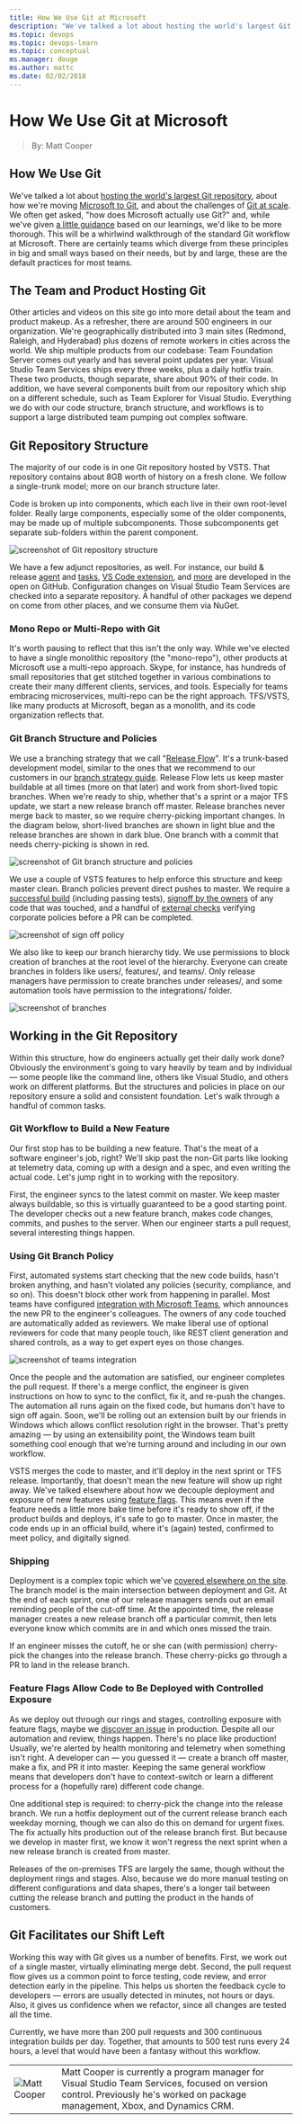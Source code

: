 ```yaml
---
title: How We Use Git at Microsoft
description: "We've talked a lot about hosting the world's largest Git repository, about how we're moving Microsoft to Git, and about the challenges of Git at scale."
ms.topic: devops
ms.topic: devops-learn
ms.topic: conceptual
ms.manager: douge
ms.author: mattc
ms.date: 02/02/2018
---
```


# How We Use Git at Microsoft
> By: Matt Cooper

## How We Use Git
We've talked a lot about [hosting the world's largest Git repository](https://blogs.msdn.microsoft.com/bharry/2017/05/24/the-largest-git-repo-on-the-planet/),
about how we're moving [Microsoft to Git](https://www.youtube.com/watch?v=rKgBV4yfK3g), and about the
challenges of [Git at scale](../git/git-at-scale.md). We often get
asked, "how does Microsoft actually use Git?" and, while we've given [a little guidance](https://docs.microsoft.com/en-us/vsts/git/concepts/git-branching-guidance)
based on our learnings, we'd like to be more thorough. This will be a
whirlwind walkthrough of the standard Git workflow at Microsoft. There
are certainly teams which diverge from these principles in big and small
ways based on their needs, but by and large, these are the default
practices for most teams.

## The Team and Product Hosting Git
Other articles and videos on this site go into more detail about the
team and product makeup. As a refresher, there are around 500 engineers
in our organization. We're geographically distributed into 3 main sites
(Redmond, Raleigh, and Hyderabad) plus dozens of remote workers in
cities across the world. We ship multiple products from our codebase:
Team Foundation Server comes out yearly and has several point updates
per year. Visual Studio Team Services ships every three weeks, plus a
daily hotfix train. These two products, though separate, share about 90%
of their code. In addition, we have several components built from our
repository which ship on a different schedule, such as Team Explorer for
Visual Studio. Everything we do with our code structure, branch
structure, and workflows is to support a large distributed team pumping
out complex software.

## Git Repository Structure
The majority of our code is in one Git repository hosted by VSTS. That
repository contains about 8GB worth of history on a fresh clone. We
follow a single-trunk model; more on our branch structure later.

Code is broken up into components, which each live in their own
root-level folder. Really large components, especially some of the older
components, may be made up of multiple subcomponents. Those
subcomponents get separate sub-folders within the parent component.

![screenshot of Git repository structure](../_img/vso-files.png)

We have a few adjunct repositories, as well. For instance, our build &
release [agent](https://github.com/microsoft/vsts-agent) and
[tasks](https://github.com/microsoft/vsts-tasks), [VS Code extension](https://github.com/Microsoft/vsts-vscode), and
[more](https://github.com/Microsoft?utf8=%E2%9C%93&q=vsts&type=&language=)
are developed in the open on GitHub. Configuration changes on Visual
Studio Team Services are checked into a separate repository. A handful
of other packages we depend on come from other places, and we consume
them via NuGet.

### Mono Repo or Multi-Repo with Git
It's worth pausing to reflect that this isn't the only way. While we've
elected to have a single monolithic repository (the "mono-repo"), other
products at Microsoft use a multi-repo approach. Skype, for instance,
has hundreds of small repositories that get stitched together in various
combinations to create their many different clients, services, and
tools. Especially for teams embracing microservices, multi-repo can be
the right approach. TFS/VSTS, like many products at Microsoft, began as
a monolith, and its code organization reflects that.

### Git Branch Structure and Policies
We use a branching strategy that we call "[Release Flow](release-flow.md)".
It's a trunk-based development model, similar to the ones that we
recommend to our customers in our
[branch strategy guide](https://docs.microsoft.com/en-us/vsts/git/concepts/git-branching-guidance).
Release Flow lets us keep master buildable at all times (more on that later)
and work from short-lived topic branches. When we're ready to ship,
whether that's a sprint or a major TFS update, we start a new release
branch off master. Release branches never merge back to master, so we
require cherry-picking important changes. In the diagram below,
short-lived branches are shown in light blue and the release branches
are shown in dark blue. One branch with a commit that needs cherry-picking
is shown in red.

![screenshot of Git branch structure and policies](../_img/branch-strategy.png)

We use a couple of VSTS features to help enforce this structure and keep
master clean. Branch policies prevent direct pushes to master. We
require a [successful build](https://docs.microsoft.com/en-us/vsts/git/branch-policies#build-validation)
(including passing tests), [signoff by the owners](https://docs.microsoft.com/en-us/vsts/git/branch-policies#automatically-include-code-reviewers)
of any code that was touched, and a handful of [external checks](https://docs.microsoft.com/en-us/vsts/git/branch-policies#require-approval-from-external-services)
verifying corporate policies before a PR can be completed.

![screenshot of sign off policy](../_img/pr-policy.png)

We also like to keep our branch hierarchy tidy. We use permissions to
block creation of branches at the root level of the hierarchy. Everyone
can create branches in folders like users/, features/, and teams/. Only
release managers have permission to create branches under releases/, and
some automation tools have permission to the integrations/ folder.

![screenshot of branches](../_img/vso-branches.png)

## Working in the Git Repository
Within this structure, how do engineers actually get their daily work
done? Obviously the environment's going to vary heavily by team and by
individual &mdash; some people like the command line, others like Visual
Studio, and others work on different platforms. But the structures and
policies in place on our repository ensure a solid and consistent
foundation. Let's walk through a handful of common tasks.

### Git Workflow to Build a New Feature
Our first stop has to be building a new feature. That's the meat of a
software engineer's job, right? We'll skip past the non-Git parts like
looking at telemetry data, coming up with a design and a spec, and even
writing the actual code. Let's jump right in to working with the
repository.

First, the engineer syncs to the latest commit on master. We keep master
always buildable, so this is virtually guaranteed to be a good starting
point. The developer checks out a new feature branch, makes code
changes, commits, and pushes to the server. When our engineer starts a
pull request, several interesting things happen.

### Using Git Branch Policy
First, automated systems start checking that the new code builds, hasn't
broken anything, and hasn't violated any policies (security, compliance,
and so on). This doesn't block other work from happening in parallel.
Most teams have configured [integration with Microsoft Teams](https://marketplace.visualstudio.com/items?itemName=ms-vsts.vss-services-teams),
which announces the new PR to the engineer's colleagues. The owners of
any code touched are automatically added as reviewers. We make liberal
use of optional reviewers for code that many people touch, like REST
client generation and shared controls, as a way to get expert eyes on
those changes.

![screenshot of teams integration](../_img/ms-teams-integration.png)

Once the people and the automation are satisfied, our engineer completes
the pull request. If there's a merge conflict, the engineer is given
instructions on how to sync to the conflict, fix it, and re-push the
changes. The automation all runs again on the fixed code, but humans
don't have to sign off again. Soon, we'll be rolling out an extension
built by our friends in Windows which allows conflict resolution right
in the browser. That's pretty amazing &mdash; by using an extensibility point,
the Windows team built something cool enough that we're turning around
and including in our own workflow.

VSTS merges the code to master, and it'll deploy in the next sprint or
TFS release. Importantly, that doesn't mean the new feature will show up
right away. We've talked elsewhere about how we decouple deployment and
exposure of new features using [feature flags](progressive-experimentation-feature-flags.md).
This means even if the feature needs a little more bake time before it's
ready to show off, if the product builds and deploys, it's safe to go to
master. Once in master, the code ends up in an official build, where
it's (again) tested, confirmed to meet policy, and digitally signed.

### Shipping
Deployment is a complex topic which we've [covered elsewhere on the site](achieving-no-downtime-versioned-service-updates.md).
The branch model is the main intersection between deployment and Git. At
the end of each sprint, one of our release managers sends out an email
reminding people of the cut-off time. At the appointed time, the release
manager creates a new release branch off a particular commit, then lets
everyone know which commits are in and which ones missed the train.

If an engineer misses the cutoff, he or she can (with permission)
cherry-pick the changes into the release branch. These cherry-picks go
through a PR to land in the release branch.

### Feature Flags Allow Code to Be Deployed with Controlled Exposure
As we deploy out through our rings and stages, controlling exposure with
feature flags, maybe we [discover an issue](shift-right-test-production.md)
in production. Despite all our automation and review, things happen.
There's no place like production\! Usually, we're alerted by health
monitoring and telemetry when something isn't right. A developer can &mdash;
you guessed it &mdash; create a branch off master, make a fix, and PR it into
master. Keeping the same general workflow means that developers don't
have to context-switch or learn a different process for a (hopefully
rare) different code change.

One additional step is required: to cherry-pick the change into the
release branch. We run a hotfix deployment out of the current release
branch each weekday morning, though we can also do this on demand for
urgent fixes. The fix actually hits production out of the release branch
first. But because we develop in master first, we know it won't regress
the next sprint when a new release branch is created from master.

Releases of the on-premises TFS are largely the same, though without the
deployment rings and stages. Also, because we do more manual testing on
different configurations and data shapes, there's a longer tail between
cutting the release branch and putting the product in the hands of
customers.

## Git Facilitates our Shift Left
Working this way with Git gives us a number of benefits. First, we work
out of a single master, virtually eliminating merge debt. Second, the
pull request flow gives us a common point to force testing, code review,
and error detection early in the pipeline. This helps us shorten the
feedback cycle to developers &mdash; errors are usually detected in minutes,
not hours or days. Also, it gives us confidence when we refactor, since
all changes are tested all the time.

Currently, we have more than 200 pull requests and 300 continuous
integration builds per day. Together, that amounts to 500 test runs
every 24 hours, a level that would have been a fantasy without this
workflow.

|             |                           |
|-------------|---------------------------|
|![Matt Cooper](https://secure.gravatar.com/avatar/430135977e33df497a125eef52420daf?s=130&d=mm&r=g)|Matt Cooper is currently a program manager for Visual Studio Team Services, focused on version control. Previously he's worked on package management, Xbox, and Dynamics CRM.|
